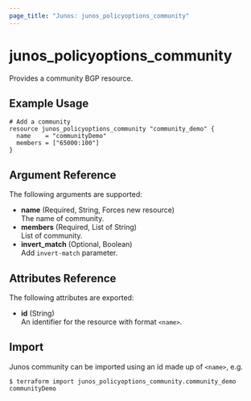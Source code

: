 ```yaml
---
page_title: "Junos: junos_policyoptions_community"
---
```


# junos_policyoptions_community

Provides a community BGP resource.

## Example Usage

```hcl
# Add a community
resource junos_policyoptions_community "community_demo" {
  name    = "communityDemo"
  members = ["65000:100"]
}
```

## Argument Reference

The following arguments are supported:

- **name** (Required, String, Forces new resource)  
  The name of community.
- **members** (Required, List of String)  
  List of community.
- **invert_match** (Optional, Boolean)  
  Add `invert-match` parameter.

## Attributes Reference

The following attributes are exported:

- **id** (String)  
  An identifier for the resource with format `<name>`.

## Import

Junos community can be imported using an id made up of `<name>`, e.g.

```shell
$ terraform import junos_policyoptions_community.community_demo communityDemo
```
